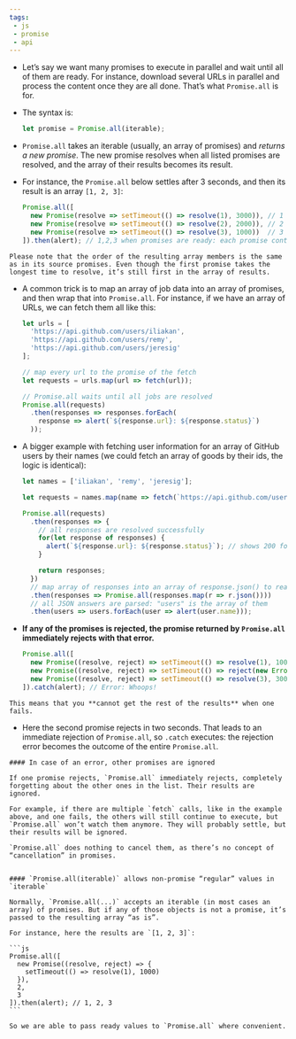 ```yaml
---
tags: 
 - js
 - promise
 - api
---
```


- Let’s say we want many promises to execute in parallel and wait until all of them are ready. For instance, download several URLs in parallel and process the content once they are all done. That’s what `Promise.all` is for.

- The syntax is:
	```js
	let promise = Promise.all(iterable);
	```

- `Promise.all` takes an iterable (usually, an array of promises) and *returns a new promise*. The new promise resolves when all listed promises are resolved, and the array of their results becomes its result.

- For instance, the `Promise.all` below settles after 3 seconds, and then its result is an array `[1, 2, 3]`:
	```js
	Promise.all([
	  new Promise(resolve => setTimeout(() => resolve(1), 3000)), // 1
	  new Promise(resolve => setTimeout(() => resolve(2), 2000)), // 2
	  new Promise(resolve => setTimeout(() => resolve(3), 1000))  // 3
	]).then(alert); // 1,2,3 when promises are ready: each promise contributes an array member
	```

```ad-note
Please note that the order of the resulting array members is the same as in its source promises. Even though the first promise takes the longest time to resolve, it’s still first in the array of results.
```

- A common trick is to map an array of job data into an array of promises, and then wrap that into `Promise.all`. For instance, if we have an array of URLs, we can fetch them all like this:
	```js
	let urls = [
	  'https://api.github.com/users/iliakan',
	  'https://api.github.com/users/remy',
	  'https://api.github.com/users/jeresig'
	];
	
	// map every url to the promise of the fetch
	let requests = urls.map(url => fetch(url));
	
	// Promise.all waits until all jobs are resolved
	Promise.all(requests)
	  .then(responses => responses.forEach(
	    response => alert(`${response.url}: ${response.status}`)
	  ));
	```

- A bigger example with fetching user information for an array of GitHub users by their names (we could fetch an array of goods by their ids, the logic is identical):
	```js
	let names = ['iliakan', 'remy', 'jeresig'];
	
	let requests = names.map(name => fetch(`https://api.github.com/users/${name}`));
	
	Promise.all(requests)
	  .then(responses => {
	    // all responses are resolved successfully
	    for(let response of responses) {
	      alert(`${response.url}: ${response.status}`); // shows 200 for every url
	    }
	
	    return responses;
	  })
	  // map array of responses into an array of response.json() to read their content
	  .then(responses => Promise.all(responses.map(r => r.json())))
	  // all JSON answers are parsed: "users" is the array of them
	  .then(users => users.forEach(user => alert(user.name)));
	```

- **If any of the promises is rejected, the promise returned by `Promise.all` immediately rejects with that error.**
	```js
	Promise.all([
	  new Promise((resolve, reject) => setTimeout(() => resolve(1), 1000)),
	  new Promise((resolve, reject) => setTimeout(() => reject(new Error("Whoops!")), 2000)),
	  new Promise((resolve, reject) => setTimeout(() => resolve(3), 3000))
	]).catch(alert); // Error: Whoops!
	```

```ad-note
This means that you **cannot get the rest of the results** when one fails.
```

- Here the second promise rejects in two seconds. That leads to an immediate rejection of `Promise.all`, so `.catch` executes: the rejection error becomes the outcome of the entire `Promise.all`.

```ad-note
#### In case of an error, other promises are ignored

If one promise rejects, `Promise.all` immediately rejects, completely forgetting about the other ones in the list. Their results are ignored.

For example, if there are multiple `fetch` calls, like in the example above, and one fails, the others will still continue to execute, but `Promise.all` won’t watch them anymore. They will probably settle, but their results will be ignored.

`Promise.all` does nothing to cancel them, as there’s no concept of “cancellation” in promises.
```

````ad-note

#### `Promise.all(iterable)` allows non-promise “regular” values in `iterable`

Normally, `Promise.all(...)` accepts an iterable (in most cases an array) of promises. But if any of those objects is not a promise, it’s passed to the resulting array “as is”.

For instance, here the results are `[1, 2, 3]`:

```js
Promise.all([
  new Promise((resolve, reject) => {
    setTimeout(() => resolve(1), 1000)
  }),
  2,
  3
]).then(alert); // 1, 2, 3
```

So we are able to pass ready values to `Promise.all` where convenient.
````
